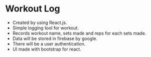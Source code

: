 # Workout Log

- Created by using React.js.
- Simple logging tool for workout.
- Records workout name, sets made and reps for each sets made.
- Data will be stored in firebase by google.
- There will be a user authentication.
- UI made with bootstrap for react.
